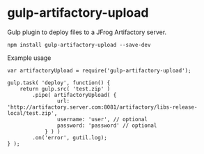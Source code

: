# gulp-artifactory-upload
Gulp plugin to deploy files to a JFrog Artifactory server.

```
npm install gulp-artifactory-upload --save-dev
```

Example usage

```
var artifactoryUpload = require('gulp-artifactory-upload');

gulp.task( 'deploy', function() {
	return gulp.src( 'test.zip' )
		.pipe( artifactoryUpload( {
				url: 'http://artifactory.server.com:8081/artifactory/libs-release-local/test.zip',
				username: 'user', // optional
				password: 'password' // optional
			} ) )
		.on('error', gutil.log);
} );
```

